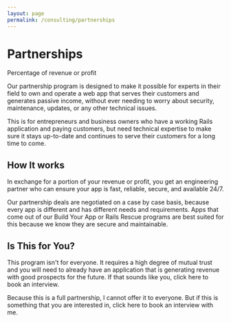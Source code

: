 ```yaml
---
layout: page
permalink: /consulting/partnerships
---
```


# Partnerships

Percentage of revenue or profit

Our partnership program is designed to make it possible for experts in their
field to own and operate a web app that serves their customers and generates
passive income, without ever needing to worry about security, maintenance, updates,
or any other technical issues.

This is for entrepreneurs and business owners who have a working Rails
application and paying customers, but need technical expertise to make sure it
stays up-to-date and continues to serve their customers for a long time to come.

## How It works

In exchange for a portion of your revenue or profit, you get an engineering
partner who can ensure your app is fast, reliable, secure, and available 24/7.

Our partnership deals are negotiated on a case by case basis, because every app
is different and has different needs and requirements. Apps that come out of our
Build Your App or Rails Rescue programs are best suited for this because we know
they are secure and maintainable.

## Is This for You?

This program isn't for everyone. It requires a high degree of mutual trust
and you will need to already have an application that is generating revenue
with good prospects for the future. If that sounds like you, click here to book
an interview.

Because this is a full partnership, I cannot offer it to everyone. But if this
is something that you are interested in, click here to book an interview with me.
